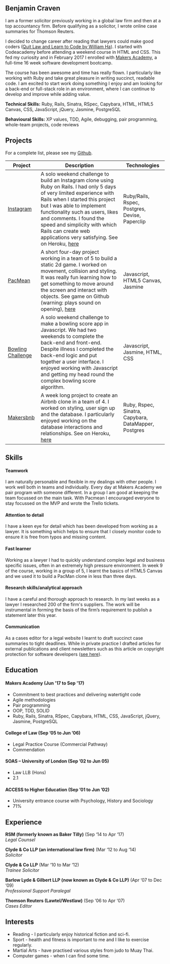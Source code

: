 ## Benjamin Craven

I am a former solicitor previously working in a global law firm and then at a top accountancy firm. Before qualifying as a solicitor, I wrote online case summaries for Thomson Reuters.

I decided to change career after reading that lawyers could make good coders ([Quit Law and Learn to Code by William Ha](http://quitlawandcode.com/)). I started with Codeacademy before attending a weekend course in HTML and CSS. This fed my curiosity and in February 2017 I enrolled with [Makers Academy](http://www.makersacademy.com/), a full-time 16 week software development bootcamp.

The course has been awesome and time has really flown. I particularly like working with Ruby and take great pleasure in writing succinct, readable code. I am excited to start work doing something I enjoy and am looking for a back-end or full-stack role in an environment, where I can continue to develop and improve while adding value.

**Technical Skills:** Ruby, Rails, Sinatra, RSpec, Capybara, HTML, HTML5 Canvas, CSS, JavaScript, jQuery, Jasmine, PostgreSQL

**Behavioural Skills:** XP values, TDD, Agile, debugging, pair programming, whole-team projects, code reviews

## Projects

For a complete list, please see my [Github](https://github.com/bdcraven).

| Project	   | Description	| Technologies |
| ---------- | ------------ | ------------ |
| [Instagram](https://github.com/BDCraven/instagram-challenge)  | A solo weekend challenge to build an Instagram clone using Ruby on Rails. I had only 5 days of very limited experience with Rails when I started this project but I was able to implement functionality such as users, likes and comments. I found the speed and simplicity with which Rails can create web applications very satisfying. See on Heroku, [here](https://bensinstagram.herokuapp.com/)  | Ruby/Rails, Rspec, Postgres, Devise, Paperclip |
| [PacMean](https://github.com/BDCraven/pacmean)   |  A short four-day project working in a team of 5 to build a static 2d game. I worked on movement, collision and styling. It was really fun learning how to get something to move around the screen and interact with objects. See game on Github (warning: plays sound on opening), [here](https://paulmillen.github.io/pacmean/) | Javascript, HTML5 Canvas, Jasmine |
| [Bowling Challenge](https://github.com/BDCraven/bowling-challenge) | A solo weekend challenge to make a bowling score app in Javascript. We had two weekends to complete the back-end and front-end. Despite illness I completed the back-end logic and put together a user interface. I enjoyed working with Javascript and getting my head round the complex bowling score algorithm. | Javascript, Jasmine, HTML, CSS |
| [Makersbnb](https://github.com/BDCraven/makersbnb) | A week long project to create an Airbnb clone in a team of 4. I worked on styling, user sign up and the database. I particularly enjoyed working on the database interactions and relationships. See on Heroku, [here](http://piggybnb.herokuapp.com/listings) | Ruby, Rspec, Sinatra, Capybara, DataMapper, Postgres |

## Skills

#### Teamwork

I am naturally personable and flexible in my dealings with other people. I work well both in teams and individually. Every day at Makers Academy we pair program with someone different. In a group I am good at keeping the team focussed on the main task. With Pacmean I encouraged everyone to stay focussed on the MVP and wrote the Trello tickets.

#### Attention to detail

I have a keen eye for detail which has been developed from working as a lawyer. It is something which helps to ensure that I closely monitor code to ensure it is free from typos and missing content.

#### Fast learner

Working as a lawyer I had to quickly understand complex legal and business specific issues, often in an extremely high pressure environment. In week 9 of the course, working in a group of 5, I learnt the basics of HTML5 Canvas and we used it to build a PacMan clone in less than three days.

#### Research skills/analytical approach

I have a careful and thorough approach to research. In my last weeks as a lawyer I researched 200 of the firm's suppliers. The work will be instrumental in forming the basis of the firm’s requirement to publish a statement later this year.

#### Communication

As a cases editor for a legal website I learnt to draft succinct case summaries to tight deadlines. While in private practice I drafted articles for external publications and client newsletters such as this article on copyright protection for software developers ([see here](http://www.mondaq.co.uk/uk/x/181208/Copyright/SAS+No+Copyright+SOS+For+Software+Developers "Mondaq Article")).

## Education

#### Makers Academy (Jun '17 to Sep '17)

- Commitment to best practices and delivering watertight code
- Agile methodologies
- Pair programming
- OOP, TDD, SOLID
- Ruby, Rails, Sinatra, RSpec, Capybara, HTML, CSS, JavaScript, jQuery, Jasmine, PostgreSQL


#### College of Law (Sep ’05 to Jun ’06)

-	Legal Practice Course (Commercial Pathway)
-	Commendation

#### SOAS – University of London (Sep ’02 to Jun 05)

-	Law LLB (Hons)
-	2.1

#### ACCESS to Higher Education (Sep ’01 to Jun ’02)

- University entrance course with Psychology, History and Sociology
-	71%

## Experience

**RSM (formerly known as Baker Tilly)** (Sep ‘14 to Apr ‘17)    
*Legal Counsel*  

**Clyde & Co LLP (an international law firm)** (Mar ‘12 to Aug ‘14)    
*Solicitor*

**Clyde & Co LLP** (Mar ‘10 to Mar ‘12)    
*Trainee Solicitor*

**Barlow Lyde & Gilbert LLP (now known as Clyde & Co LLP)** (Apr ‘07 to Dec ‘09)    
*Professional Support Paralegal*

**Thomson Reuters (Lawtel/Westlaw)** (Sep ‘06 to Apr ‘07)    
*Cases Editor*

## Interests

- Reading	-	I particularly enjoy historical fiction and sci-fi.
- Sport	-	health and fitness is important to me and I like to exercise regularly.
- Martial Arts	- have practised various styles from judo to Muay Thai.
- Computer games - when I can find some time.
